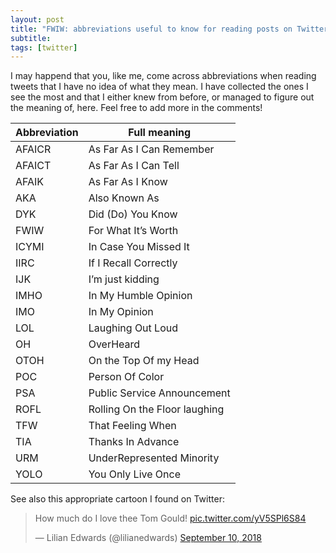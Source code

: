 ```yaml
---
layout: post
title: "FWIW: abbreviations useful to know for reading posts on Twitter"
subtitle:
tags: [twitter]
---
```


I may happend that you, like me, come across abbreviations when reading tweets that I have no idea of what they mean. I have collected the ones I see the most and that I either knew from before, or managed to figure out the meaning of, here. Feel free to add more in the comments!

Abbreviation | Full meaning
-------|-------
AFAICR | As Far As I Can Remember
AFAICT | As Far As I Can Tell
AFAIK | As Far As I Know
AKA | Also Known As
DYK | Did (Do) You Know
FWIW | For What It’s Worth
ICYMI | In Case You Missed It
IIRC | If I Recall Correctly
IJK | I’m just kidding
IMHO | In My Humble Opinion
IMO | In My Opinion
LOL | Laughing Out Loud
OH | OverHeard
OTOH | On the Top Of my Head
POC | Person Of Color
PSA | Public Service Announcement
ROFL | Rolling On the Floor laughing
TFW | That Feeling When
TIA | Thanks In Advance
URM | UnderRepresented Minority
YOLO | You Only Live Once

See also this appropriate cartoon I found on Twitter:

<blockquote class="twitter-tweet" data-lang="en"><p lang="en" dir="ltr">How much do I love thee Tom Gould! <a href="https://t.co/yV5SPl6S84">pic.twitter.com/yV5SPl6S84</a></p>&mdash; Lilian Edwards (@lilianedwards) <a href="https://twitter.com/lilianedwards/status/1039230031543889920?ref_src=twsrc%5Etfw">September 10, 2018</a></blockquote> <script async src="https://platform.twitter.com/widgets.js" charset="utf-8"></script>
